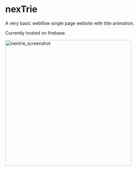 # nexTrie

A very basic webflow single page website with title animation.

Currently hosted on firebase. 

<img width="400" alt="nextrie_screenshot" src="https://github.com/user-attachments/assets/c4b5b8d4-a0ff-498c-8139-ff91f52aa331">
